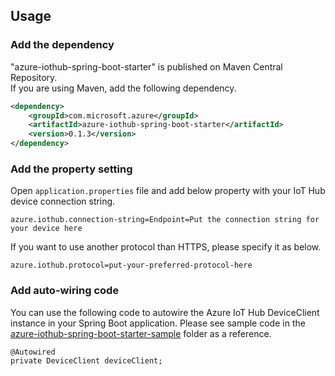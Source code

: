 ## Usage

### Add the dependency

"azure-iothub-spring-boot-starter" is published on Maven Central Repository.  
If you are using Maven, add the following dependency.  

```xml
<dependency>
    <groupId>com.microsoft.azure</groupId>
    <artifactId>azure-iothub-spring-boot-starter</artifactId>
    <version>0.1.3</version>
</dependency>
```

### Add the property setting

Open `application.properties` file and add below property with your IoT Hub device connection string.

```
azure.iothub.connection-string=Endpoint=Put the connection string for your device here
```

If you want to use another protocol than HTTPS, please specify it as below. 

```
azure.iothub.protocol=put-your-preferred-protocol-here
```

### Add auto-wiring code

You can use the following code to autowire the Azure IoT Hub DeviceClient instance in your Spring Boot application. Please see sample code in the [azure-iothub-spring-boot-starter-sample](../azure-iothub-spring-boot-starter-sample) folder as a reference.

```
@Autowired
private DeviceClient deviceClient;
```



